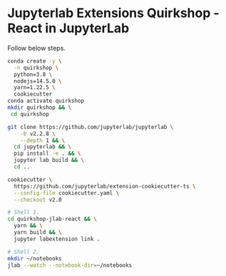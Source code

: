 # Jupyterlab Extensions Quirkshop - React in JupyterLab

Follow below steps.

```bash
conda create -y \
  -n quirkshop \
  python=3.8 \
  nodejs=14.5.0 \
  yarn=1.22.5 \
  cookiecutter
conda activate quirkshop
mkdir quirkshop && \
 cd quirkshop
```

```bash
git clone https://github.com/jupyterlab/jupyterlab \
    -b v2.2.8 \
    --depth 1 && \
  cd jupyterlab && \
  pip install -e . && \
  jupyter lab build && \
  cd ..
```

```bash
cookiecutter \
  https://github.com/jupyterlab/extension-cookiecutter-ts \
  --config-file cookiecutter.yaml \
  --checkout v2.0
```

```bash
# Shell 1.
cd quirkshop-jlab-react && \
  yarn && \
  yarn build && \
  jupyter labextension link .
```

```bash
# Shell 2.
mkdir ~/notebooks
jlab --watch --notebook-dir=~/notebooks
```
